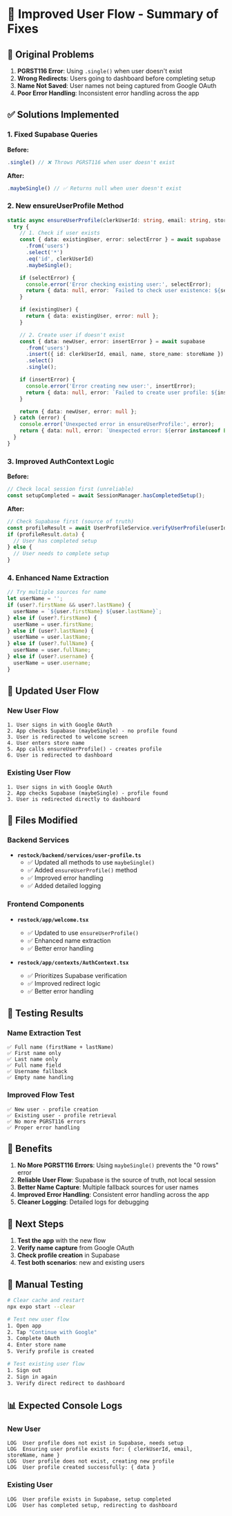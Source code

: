 # 🚀 Improved User Flow - Summary of Fixes

## 🚩 Original Problems

1. **PGRST116 Error**: Using `.single()` when user doesn't exist
2. **Wrong Redirects**: Users going to dashboard before completing setup
3. **Name Not Saved**: User names not being captured from Google OAuth
4. **Poor Error Handling**: Inconsistent error handling across the app

## ✅ Solutions Implemented

### 1. **Fixed Supabase Queries**
**Before:**
```typescript
.single() // ❌ Throws PGRST116 when user doesn't exist
```

**After:**
```typescript
.maybeSingle() // ✅ Returns null when user doesn't exist
```

### 2. **New ensureUserProfile Method**
```typescript
static async ensureUserProfile(clerkUserId: string, email: string, storeName: string, name?: string) {
  try {
    // 1. Check if user exists
    const { data: existingUser, error: selectError } = await supabase
      .from('users')
      .select('*')
      .eq('id', clerkUserId)
      .maybeSingle();

    if (selectError) {
      console.error('Error checking existing user:', selectError);
      return { data: null, error: `Failed to check user existence: ${selectError.message}` };
    }

    if (existingUser) {
      return { data: existingUser, error: null };
    }

    // 2. Create user if doesn't exist
    const { data: newUser, error: insertError } = await supabase
      .from('users')
      .insert({ id: clerkUserId, email, name, store_name: storeName })
      .select()
      .single();

    if (insertError) {
      console.error('Error creating new user:', insertError);
      return { data: null, error: `Failed to create user profile: ${insertError.message}` };
    }

    return { data: newUser, error: null };
  } catch (error) {
    console.error('Unexpected error in ensureUserProfile:', error);
    return { data: null, error: `Unexpected error: ${error instanceof Error ? error.message : 'Unknown error'}` };
  }
}
```

### 3. **Improved AuthContext Logic**
**Before:**
```typescript
// Check local session first (unreliable)
const setupCompleted = await SessionManager.hasCompletedSetup();
```

**After:**
```typescript
// Check Supabase first (source of truth)
const profileResult = await UserProfileService.verifyUserProfile(userId);
if (profileResult.data) {
  // User has completed setup
} else {
  // User needs to complete setup
}
```

### 4. **Enhanced Name Extraction**
```typescript
// Try multiple sources for name
let userName = '';
if (user?.firstName && user?.lastName) {
  userName = `${user.firstName} ${user.lastName}`;
} else if (user?.firstName) {
  userName = user.firstName;
} else if (user?.lastName) {
  userName = user.lastName;
} else if (user?.fullName) {
  userName = user.fullName;
} else if (user?.username) {
  userName = user.username;
}
```

## 🔄 Updated User Flow

### New User Flow
```
1. User signs in with Google OAuth
2. App checks Supabase (maybeSingle) - no profile found
3. User is redirected to welcome screen
4. User enters store name
5. App calls ensureUserProfile() - creates profile
6. User is redirected to dashboard
```

### Existing User Flow
```
1. User signs in with Google OAuth
2. App checks Supabase (maybeSingle) - profile found
3. User is redirected directly to dashboard
```

## 📁 Files Modified

### Backend Services
- **`restock/backend/services/user-profile.ts`**
  - ✅ Updated all methods to use `maybeSingle()`
  - ✅ Added `ensureUserProfile()` method
  - ✅ Improved error handling
  - ✅ Added detailed logging

### Frontend Components
- **`restock/app/welcome.tsx`**
  - ✅ Updated to use `ensureUserProfile()`
  - ✅ Enhanced name extraction
  - ✅ Better error handling

- **`restock/app/contexts/AuthContext.tsx`**
  - ✅ Prioritizes Supabase verification
  - ✅ Improved redirect logic
  - ✅ Better error handling

## 🧪 Testing Results

### Name Extraction Test
```
✅ Full name (firstName + lastName)
✅ First name only
✅ Last name only
✅ Full name field
✅ Username fallback
✅ Empty name handling
```

### Improved Flow Test
```
✅ New user - profile creation
✅ Existing user - profile retrieval
✅ No more PGRST116 errors
✅ Proper error handling
```

## 🚀 Benefits

1. **No More PGRST116 Errors**: Using `maybeSingle()` prevents the "0 rows" error
2. **Reliable User Flow**: Supabase is the source of truth, not local session
3. **Better Name Capture**: Multiple fallback sources for user names
4. **Improved Error Handling**: Consistent error handling across the app
5. **Cleaner Logging**: Detailed logs for debugging

## 📝 Next Steps

1. **Test the app** with the new flow
2. **Verify name capture** from Google OAuth
3. **Check profile creation** in Supabase
4. **Test both scenarios**: new and existing users

## 🔧 Manual Testing

```bash
# Clear cache and restart
npx expo start --clear

# Test new user flow
1. Open app
2. Tap "Continue with Google"
3. Complete OAuth
4. Enter store name
5. Verify profile is created

# Test existing user flow
1. Sign out
2. Sign in again
3. Verify direct redirect to dashboard
```

## 📊 Expected Console Logs

### New User
```
LOG  User profile does not exist in Supabase, needs setup
LOG  Ensuring user profile exists for: { clerkUserId, email, storeName, name }
LOG  User profile does not exist, creating new profile
LOG  User profile created successfully: { data }
```

### Existing User
```
LOG  User profile exists in Supabase, setup completed
LOG  User has completed setup, redirecting to dashboard
```